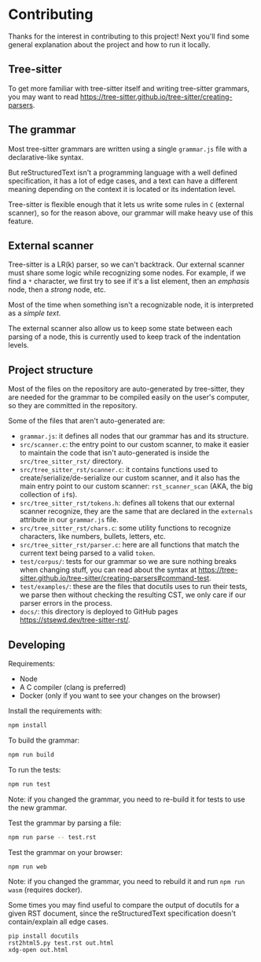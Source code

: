 # Contributing

Thanks for the interest in contributing to this project!
Next you'll find some general explanation about the project and how to run it locally.

## Tree-sitter

To get more familiar with tree-sitter itself and writing tree-sitter grammars,
you may want to read <https://tree-sitter.github.io/tree-sitter/creating-parsers>.

## The grammar

Most tree-sitter grammars are written using a single `grammar.js`
file with a declarative-like syntax.

But reStructuredText isn't a programming language with a well defined specification,
it has a lot of edge cases, and a text can have a different meaning depending on the context
it is located or its indentation level.

Tree-sitter is flexible enough that it lets us write some rules in `C` (external scanner),
so for the reason above, our grammar will make heavy use of this feature.

## External scanner

Tree-sitter is a LR(k) parser, so we can't backtrack.
Our external scanner must share some logic while recognizing some nodes.
For example, if we find a `*` character,
we first try to see if it's a list element,
then an _emphasis_ node, then a _strong_ node, etc.

Most of the time when something isn't a recognizable node,
it is interpreted as a _simple text_.

The external scanner also allow us to keep some state between each parsing of a node,
this is currently used to keep track of the indentation levels.

## Project structure

Most of the files on the repository are auto-generated by tree-sitter,
they are needed for the grammar to be compiled easily on the user's computer,
so they are committed in the repository.

Some of the files that aren't auto-generated are:

- `grammar.js`: it defines all nodes that our grammar has and its structure.
- `src/scanner.c`: the entry point to our custom scanner, to make it easier to maintain
  the code that isn't auto-generated is inside the `src/tree_sitter_rst/` directory.
- `src/tree_sitter_rst/scanner.c`: it contains functions used to create/serialize/de-serialize
  our custom scanner, and it also has the main entry point to our custom scanner:
  `rst_scanner_scan` (AKA, the big collection of `if`s).
- `src/tree_sitter_rst/tokens.h`: defines all tokens that our external scanner recognize,
  they are the same that are declared in the `externals` attribute in our `grammar.js` file.
- `src/tree_sitter_rst/chars.c`: some utility functions to recognize characters, like numbers,
  bullets, letters, etc.
- `src/tree_sitter_rst/parser.c`: here are all functions that match the current text being parsed
  to a valid `token`.
- `test/corpus/`: tests for our grammar so we are sure nothing breaks when changing stuff,
  you can read about the syntax at <https://tree-sitter.github.io/tree-sitter/creating-parsers#command-test>.
- `test/examples/`: these are the files that docutils uses to run their tests,
  we parse then without checking the resulting CST,
  we only care if our parser errors in the process.
- `docs/`: this directory is deployed to GitHub pages <https://stsewd.dev/tree-sitter-rst/>.

## Developing

Requirements:

- Node
- A C compiler (clang is preferred)
- Docker (only if you want to see your changes on the browser)

Install the requirements with:

```bash
npm install
```

To build the grammar:

```bash
npm run build
```

To run the tests:

```bash
npm run test
```

Note: if you changed the grammar, you need to re-build it
for tests to use the new grammar.

Test the grammar by parsing a file:

```bash
npm run parse -- test.rst
```

Test the grammar on your browser:

```bash
npm run web
```

Note: if you changed the grammar, you need to rebuild it and run
`npm run wasm` (requires docker).

Some times you may find useful to compare the output of docutils for a given RST document,
since the reStructuredText specification doesn't contain/explain all edge cases.

```
pip install docutils
rst2html5.py test.rst out.html
xdg-open out.html
```
